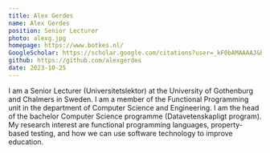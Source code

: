 ```yaml
---
title: Alex Gerdes
name: Alex Gerdes
position: Senior Lecturer
photo: alexg.jpg
homepage: https://www.botkes.nl/
GoogleScholar: https://scholar.google.com/citations?user=_kF0bAMAAAAJ&hl=en&oi=ao
github: https://github.com/alexgerdes
date: 2023-10-25
---
```

I am a Senior Lecturer (Universitetslektor) at the  University of Gothenburg and
Chalmers in Sweden. I am a member of the Functional Programming unit in the
department of Computer Science and Engineering. I am the head of the bachelor
Computer Science programme (Datavetenskapligt program). My research interest are
functional programming languages, property-based testing, and how we can use
software technology to improve education.
